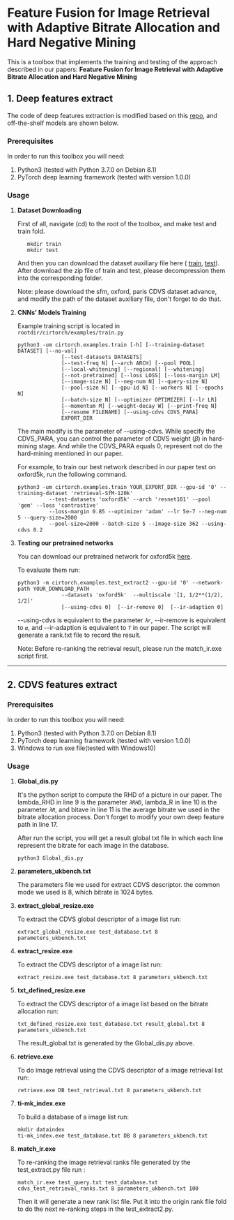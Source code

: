 # Feature Fusion for Image Retrieval with Adaptive Bitrate Allocation and Hard Negative Mining
This is a toolbox that implements the training and testing of the approach described in our papers:
**Feature Fusion for Image Retrieval with Adaptive Bitrate Allocation and Hard Negative Mining**  

## 1. Deep features extract

The code of deep features extraction is modified based on this
 [repo](https://github.com/filipradenovic/cnnimageretrieval-pytorch), and off-the-shelf models are shown below.


### Prerequisites

In order to run this toolbox you will need:

1. Python3 (tested with Python 3.7.0 on Debian 8.1)
1. PyTorch deep learning framework (tested with version 1.0.0)

 
### Usage
 1. **Dataset Downloading**
    
    First of all, navigate (cd) to the root of the toolbox, and make test and train fold. 
    
           mkdir train
           mkdir test
           
    And then you can download the dataset auxiliary file here (
    [train](https://drive.google.com/file/d/1b8WXds46TlhHvDWW7Oga_M37pWfIIf-y/view?usp=sharing), 
    [test](https://drive.google.com/open?id=1NDrr2gRIBhc9GO8sBfB7lgMK-UOZPQuh)). After download the zip file of 
     train and test, please decompression them into the corresponding folder.
     
    Note:
    please download the sfm, oxford, paris CDVS dataset advance, and modify the path of the dataset auxiliary file, 
    don't forget to do that.
 1. **CNNs' Models Training**
 
    Example training script is located in ```rootdir/cirtorch/examples/train.py```
    ```
    python3 -um cirtorch.examples.train [-h] [--training-dataset DATASET] [--no-val]
                  [--test-datasets DATASETS]
                  [--test-freq N] [--arch ARCH] [--pool POOL]
                  [--local-whitening] [--regional] [--whitening]
                  [--not-pretrained] [--loss LOSS] [--loss-margin LM]
                  [--image-size N] [--neg-num N] [--query-size N]
                  [--pool-size N] [--gpu-id N] [--workers N] [--epochs N]
                  [--batch-size N] [--optimizer OPTIMIZER] [--lr LR]
                  [--momentum M] [--weight-decay W] [--print-freq N]
                  [--resume FILENAME] [--using-cdvs CDVS_PARA]
                  EXPORT_DIR
     ```
     The main modify is the parameter of --using-cdvs. While specify the CDVS_PARA, you can control
      the parameter of CDVS weight (_β_) in hard-mining stage. And while the CDVS_PARA equals 0, represent not do the
       hard-mining mentioned in our paper.
       
     For example, to train our best network described in our paper test on oxford5k, run the following command.
    ```
    python3 -um cirtorch.examples.train YOUR_EXPORT_DIR --gpu-id '0' --training-dataset 'retrieval-SfM-120k' 
              --test-datasets 'oxford5k' --arch 'resnet101' --pool 'gem' --loss 'contrastive' 
              --loss-margin 0.85 --optimizer 'adam' --lr 5e-7 --neg-num 5 --query-size=2000 
              --pool-size=2000 --batch-size 5 --image-size 362 --using-cdvs 0.2
    ```
 1. **Testing our pretrained networks**
 
    You can download our pretrained network for oxford5k [here](https://drive.google.com/file/d/1OZkrkLVkfSwm9dJnGB99tcBhbNwnzBk9/view?usp=sharing).
    
    To evaluate them run:
    ```
    python3 -m cirtorch.examples.test_extract2 --gpu-id '0' --network-path YOUR_DOWNLOAD_PATH
                  --datasets 'oxford5k'  --multiscale '[1, 1/2**(1/2), 1/2]'
                  [--using-cdvs 0]  [--ir-remove 0]  [--ir-adaption 0]
    ```
    --using-cdvs is equivalent to the parameter _`λr`_, 
    --ir-remove is equivalent to _`α`_, and --ir-adaption is equivalent to _`T`_ in our paper.
    The script will generate a rank.txt file to record the result.
    
    Note: Before re-ranking the retrieval result, please run the match_ir.exe script first.
 ---
## 2. CDVS features extract
### Prerequisites

In order to run this toolbox you will need:

1. Python3 (tested with Python 3.7.0 on Debian 8.1)
1. PyTorch deep learning framework (tested with version 1.0.0)
1. Windows to run exe file(tested with Windows10)


### Usage
 1. **Global_dis.py**
 
    It's the python script to compute the RHD of a picture in our paper.
    The lambda_RHD in line 9 is the parameter _`λRHD`_, lambda_R in line 10 is the parameter _`λR`_, 
    and bitave in line 11 is the average bitrate we used in the bitrate allocation process. Don't forget 
    to modify your own deep feature path in line 17.
    
    After run the script, you will get a result global txt file in which each line represent 
    the bitrate for each image in the database.
    ```
    python3 Global_dis.py
    ```
1. **parameters_ukbench.txt**
    
    The parameters file we used for extract CDVS descriptor. the common mode we used is 8, which
    bitrate is 1024 bytes.
1. **extract_global_resize.exe**
    
    To extract the CDVS global descriptor of a image list run:
    ```
    extract_global_resize.exe test_database.txt 8 parameters_ukbench.txt
    ```
 1. **extract_resize.exe**
    
    To extract the CDVS descriptor of a image list run:
    ```
    extract_resize.exe test_database.txt 8 parameters_ukbench.txt
    ```
 1. **txt_defined_resize.exe**
    
    To extract the CDVS descriptor of a image list based on the bitrate allocation run:
    ```
    txt_defined_resize.exe test_database.txt result_global.txt 8 parameters_ukbench.txt
    ```
    The result_global.txt is generated by the Global_dis.py above.

 1. **retrieve.exe**
    
    To do image retrieval using the CDVS descriptor of a image retrieval list run:
    ```
    retrieve.exe DB test_retrieval.txt 8 parameters_ukbench.txt 
    ```
 1. **ti-mk_index.exe**
    
    To build a database of a image list run:
    ```
    mkdir dataindex
    ti-mk_index.exe test_database.txt DB 8 parameters_ukbench.txt
    ```
 1. **match_ir.exe**
    
    To re-ranking the image retrieval ranks file generated by the test_extract.py file run :
    ```
    match_ir.exe test_query.txt test_database.txt cdvs_test_retrieval_ranks.txt 8 parameters_ukbench.txt 100
    ```
    Then it will generate a new rank list file. Put it into the origin rank file fold to do the next
    re-ranking steps in the test_extract2.py.
